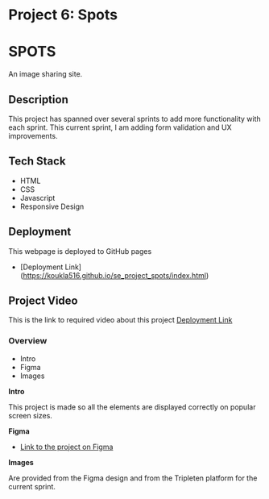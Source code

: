 # Project 6: Spots

# SPOTS
An image sharing site.

## Description
This project has spanned over several sprints to add more functionality with each sprint.  This current sprint, I am adding form validation and UX improvements.

## Tech Stack
- HTML
- CSS
- Javascript
- Responsive Design

## Deployment
This webpage is deployed to GitHub pages
- [Deployment Link] (https://koukla516.github.io/se_project_spots/index.html)

## Project Video
This is the link to required video about this project
[Deployment Link](https://drive.google.com/file/d/1UE5Cd8QiQi81rz6rBy5xHmqct1lpAZCO/view?usp=sharing)

### Overview  

* Intro  
* Figma  
* Images  
  
**Intro**
  
This project is made so all the elements are displayed correctly on popular screen sizes.  
  
**Figma**  
  
* [Link to the project on Figma](https://www.figma.com/design/jFtXsDr4XOyebKcgjyXN6W/Sprint-6-Project%3A-Spots?node-id=0-1&p=f&t=2uHSyiW4OBCZZbWh-0)
  
**Images**  
  
Are provided from the Figma design and from the Tripleten platform for the current sprint.
